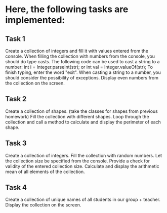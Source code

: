 # Here, the following tasks are implemented:
## Task 1
Create a collection of integers and fill it with values ​​entered from the console. 
When filling the collection with numbers from the console, you should do type casts. 
The following code can be used to cast a string to a number: int i = Integer.parseInt(str); or int
val = Integer.valueOf(str); To finish typing, enter the word "exit". When casting a string to a number, you
should consider the possibility of exceptions.
Display even numbers from the collection on the screen.

## Task 2
Create a collection of shapes. (take the classes for shapes from previous homework) Fill the collection with different shapes. Loop through the collection and call a method to calculate and display the perimeter of each shape.

## Task 3
Create a collection of integers. Fill the collection with random numbers. Let the collection size be specified from the console. Provide a check for validity of the entered collection size. Calculate and display the arithmetic mean of all elements of the collection.

## Task 4
Create a collection of unique names of all students in our group + teacher. Display the collection on the screen.